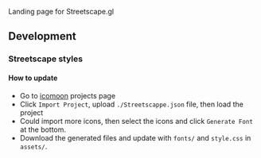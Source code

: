 Landing page for Streetscape.gl


## Development

### Streetscape styles

#### How to update

- Go to [icomoon](https://icomoon.io/app/#/projects) projects page
- Click `Import Project`, upload `./Streetscappe.json` file, then load the project
- Could import more icons, then select the icons and click `Generate Font` at the bottom.
- Download the generated files and update with `fonts/` and `style.css` in `assets/`.
